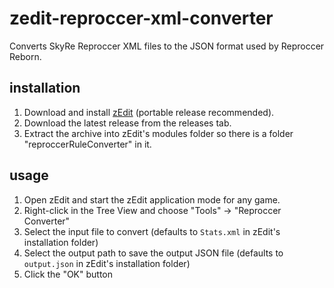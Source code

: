 # zedit-reproccer-xml-converter
Converts SkyRe Reproccer XML files to the JSON format used by Reproccer Reborn.

## installation
1. Download and install [zEdit](https://github.com/z-edit/zedit/releases) (portable release recommended).
2. Download the latest release from the releases tab.
3. Extract the archive into zEdit's modules folder so there is a folder "reproccerRuleConverter" in it.

## usage
1. Open zEdit and start the zEdit application mode for any game.
2. Right-click in the Tree View and choose "Tools" -> "Reproccer Converter"
3. Select the input file to convert (defaults to `Stats.xml` in zEdit's installation folder)
4. Select the output path to save the output JSON file (defaults to `output.json` in zEdit's installation folder)
5. Click the "OK" button
